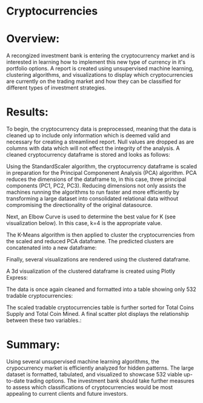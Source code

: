 # Cryptocurrencies

# Overview:
A recongized investment bank is entering the cryptocurrency market and is interested in learning how to implement this new type of currency in it's portfolio options. A report is created using unsupervised machine learning, clustering algorithms, and visualizations to display which cryptocurrencies are currently on the trading market and how they can be classified for different types of investment strategies.

# Results:
To begin, the cryptocurrency data is preprocessed, meaning that the data is cleaned up to include only information which is deemed valid and necessary for creating a streamlined report. Null values are dropped as are columns with data which will not effect the integrity of the analysis. A cleaned cryptocurrency dataframe is stored and looks as follows:

<p align='center>
          <img src="" alt='Crypto DataFrame' width = 800>
                                            </p>
                                            
Using the StandardScaler algorithm, the cryptocurrency dataframe is scaled in preparation for the Principal Componenent Analysis (PCA) algorithm. PCA reduces the dimensions of the dataframe to, in this case, three principal components (PC1, PC2, PC3). Reducing dimensions not only assists the machines running the algorithms to run faster and more efficiently by transforming a large dataset into consolidated relational data without compromising the directionality of the original datasource.   
                                            
<p align='center>
          <img src="" alt='PCA DataFrame' width = 800>
                                            </p>  
Next, an Elbow Curve is used to determine the best value for K (see visualization below). In this case, k=4 is the appropriate value.

<p align='center>
          <img src="" alt='Elbow Curve' width = 800>
                                            </p>
                                       
The K-Means algorithm is then applied to cluster the cryptocurrencies from the scaled and reduced PCA dataframe. The predicted clusters are concatenated into a new dataframe: 
                                       
<p align='center>
          <img src="" alt='Clustered DataFrame' width = 800>
                                            </p>             
                                            
Finally, several visualizations are rendered using the clustered dataframe. 

A 3d visualization of the clustered dataframe is created using Plotly Express:

<p align='center>
          <img src="" alt='3d Scatter Plot' width = 800>
                                            </p>     
                                      
The data is once again cleaned and formatted into a table showing only 532 tradable cryptocurrencies: 

<p align='center>
          <img src="" alt='Tradable Table' width = 800>
                                            </p>
                                            
The scaled tradable cryptocurrencies table is further sorted for Total Coins Supply and Total Coin Mined. A final scatter plot displays the relationship between these two variables.:

<p align='center>
          <img src="" alt='Supply and Mined Scatter Plot' width = 800>
                                            </p>  
                                      

# Summary:
Using several unsupervised machine learning algorithms, the crypocurrency market is efficiently analyzed for hidden patterns. The large dataset is formatted, tabulated, and visualized to showcase 532 viable up-to-date trading options. The investment bank should take further measures to assess which classifications of cryptocurrencies would be most appealing to current clients and future investors.                                                         
                                                         
                                                         
